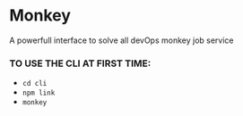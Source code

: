 # Monkey
A powerfull interface to solve all devOps monkey job service

### TO USE THE CLI AT FIRST TIME:
- `cd cli`
- `npm link`
- `monkey`
